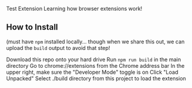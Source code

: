 Test Extension
Learning how browser extensions work!

## How to Install
(must have `npm` installed locally... though when we share this out, we can upload the `build` output to avoid that step!

Download this repo onto your hard drive
Run `npm run build` in the main directory
Go to chrome://extensions from the Chrome address bar
In the upper right, make sure the "Developer Mode" toggle is on
Click "Load Unpacked"
Select ./build directory from this project to load the extension

